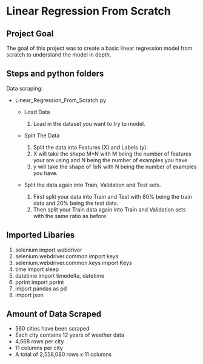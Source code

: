 Linear Regression From Scratch
=======
Project Goal
---------------

The goal of this project was to create a basic linear regression model from scratch to understand the model in depth.

Steps and python folders 
-----------
Data scraping:

  * Linear_Regression_From_Scratch.py
    
    * Load Data
      1. Load in the dataset you want to try to model.
    
    * Split The Data
      1. Split the data into Features (X) and Labels (y).
      2. X will take the shape M*N with M being the number of features your are using and N being the number of examples you have.
      3. y will take the shape of 1xN with N being the number of examples you have. 
    
    * Split the data again into Train, Validation and Test sets.
      1. First split your data into Train and Test with 80% being the train data and 20% being the test data.
      2. Then split your Train data again into Train and Validation sets with the same ratio as before.

Imported Libaries
-----------   

1. selenium import webdriver
2. selenium.webdriver.common import keys
3. selenium.webdriver.common.keys import Keys
4. time import sleep
5. datetime import timedelta, datetime
6. pprint import pprint
7. import pandas as pd
8. import json

Amount of Data Scraped
----------------------

* 560 cities have been scraped
* Each city contains 12 years of weather data
* 4,568 rows per city
* 11 columns per city
* A total of 2,558,080 rows x 11 columns
